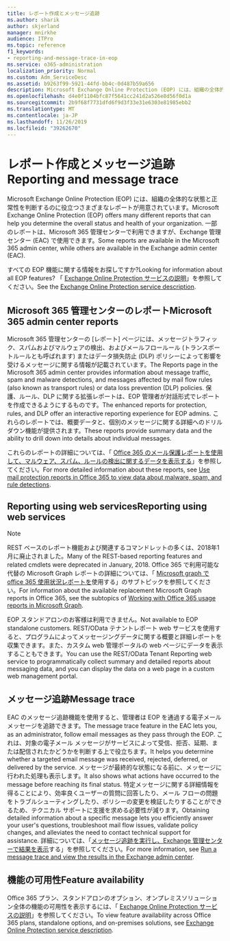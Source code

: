 ```yaml
---
title: レポート作成とメッセージ追跡
ms.author: sharik
author: skjerland
manager: mnirkhe
audience: ITPro
ms.topic: reference
f1_keywords:
- reporting-and-message-trace-in-eop
ms.service: o365-administration
localization_priority: Normal
ms.custom: Adm_ServiceDesc
ms.assetid: b9263f99-5921-44fd-bb4c-0d487b59a656
description: Microsoft Exchange Online Protection (EOP) には、組織の全体的な状態と正常性を判断するのに役立つさまざまなレポートが用意されています。 一部のレポートは、Microsoft 365 管理センターで利用できますが、Exchange 管理センター (EAC) で使用できます。
ms.openlocfilehash: d4e0f1104bfc87f5641cc241d2a526e8d56f0d1a
ms.sourcegitcommit: 2b9f68f7731dfd6f9d3f33e31e6303e81985ebb2
ms.translationtype: MT
ms.contentlocale: ja-JP
ms.lasthandoff: 11/26/2019
ms.locfileid: "39262670"
---
```

# <a name="reporting-and-message-trace"></a><span data-ttu-id="ee0d2-104">レポート作成とメッセージ追跡</span><span class="sxs-lookup"><span data-stu-id="ee0d2-104">Reporting and message trace</span></span>

<span data-ttu-id="ee0d2-105">Microsoft Exchange Online Protection (EOP) には、組織の全体的な状態と正常性を判断するのに役立つさまざまなレポートが用意されています。</span><span class="sxs-lookup"><span data-stu-id="ee0d2-105">Microsoft Exchange Online Protection (EOP) offers many different reports that can help you determine the overall status and health of your organization.</span></span> <span data-ttu-id="ee0d2-106">一部のレポートは、Microsoft 365 管理センターで利用できますが、Exchange 管理センター (EAC) で使用できます。</span><span class="sxs-lookup"><span data-stu-id="ee0d2-106">Some reports are available in the Microsoft 365 admin center, while others are available in the Exchange admin center (EAC).</span></span>

<span data-ttu-id="ee0d2-107">すべての EOP 機能に関する情報をお探しですか?</span><span class="sxs-lookup"><span data-stu-id="ee0d2-107">Looking for information about all EOP features?</span></span> <span data-ttu-id="ee0d2-108">「 [Exchange Online Protection サービスの説明](exchange-online-protection-service-description.md)」を参照してください。</span><span class="sxs-lookup"><span data-stu-id="ee0d2-108">See the [Exchange Online Protection service description](exchange-online-protection-service-description.md).</span></span>

## <a name="microsoft-365-admin-center-reports"></a><span data-ttu-id="ee0d2-109">Microsoft 365 管理センターのレポート</span><span class="sxs-lookup"><span data-stu-id="ee0d2-109">Microsoft 365 admin center reports</span></span>

<span data-ttu-id="ee0d2-110">Microsoft 365 管理センターの [レポート] ページには、メッセージトラフィック、スパムおよびマルウェアの検出、およびメールフロールール (トランスポートルールとも呼ばれます) またはデータ損失防止 (DLP) ポリシーによって影響を受けるメッセージに関する情報が記載されています。</span><span class="sxs-lookup"><span data-stu-id="ee0d2-110">The Reports page in the Microsoft 365 admin center provides information about message traffic, spam and malware detections, and messages affected by mail flow rules (also known as transport rules) or data loss prevention (DLP) policies.</span></span> <span data-ttu-id="ee0d2-111">保護、ルール、DLP に関する拡張レポートは、EOP 管理者が対話形式でレポートを作成できるようにするものです。</span><span class="sxs-lookup"><span data-stu-id="ee0d2-111">The enhanced reports for protection, rules, and DLP offer an interactive reporting experience for EOP admins.</span></span> <span data-ttu-id="ee0d2-112">これらのレポートでは、概要データと、個別のメッセージに関する詳細へのドリルダウン機能が提供されます。</span><span class="sxs-lookup"><span data-stu-id="ee0d2-112">These reports provide summary data and the ability to drill down into details about individual messages.</span></span>

<span data-ttu-id="ee0d2-113">これらのレポートの詳細については、「 [Office 365 のメール保護レポートを使用して、マルウェア、スパム、ルールの検出に関するデータを表示する](https://docs.microsoft.com/exchange/monitoring/use-mail-protection-reports)」を参照してください。</span><span class="sxs-lookup"><span data-stu-id="ee0d2-113">For more detailed information about these reports, see [Use mail protection reports in Office 365 to view data about malware, spam, and rule detections](https://docs.microsoft.com/exchange/monitoring/use-mail-protection-reports).</span></span>

## <a name="reporting-using-web-services"></a><span data-ttu-id="ee0d2-114">Reporting using web services</span><span class="sxs-lookup"><span data-stu-id="ee0d2-114">Reporting using web services</span></span>

> [!NOTE]
> <span data-ttu-id="ee0d2-115">REST ベースのレポート機能および関連するコマンドレットの多くは、2018年1月に廃止されました。</span><span class="sxs-lookup"><span data-stu-id="ee0d2-115">Many of the REST-based reporting features and related cmdlets were deprecated in January, 2018.</span></span> <span data-ttu-id="ee0d2-116">Office 365 で利用可能な代替の Microsoft Graph レポートの詳細については、「 [Microsoft graph で office 365 使用状況レポートを](https://go.microsoft.com/fwlink/p/?LinkID=865135)使用する」のサブトピックを参照してください。</span><span class="sxs-lookup"><span data-stu-id="ee0d2-116">For information about the available replacement Microsoft Graph reports in Office 365, see the subtopics of [Working with Office 365 usage reports in Microsoft Graph](https://go.microsoft.com/fwlink/p/?LinkID=865135).</span></span>

<span data-ttu-id="ee0d2-117">EOP スタンドアロンのお客様は利用できません。</span><span class="sxs-lookup"><span data-stu-id="ee0d2-117">Not available to EOP standalone customers.</span></span> <span data-ttu-id="ee0d2-118">REST/OData テナントレポート web サービスを使用すると、プログラムによってメッセージングデータに関する概要と詳細レポートを収集できます。また、カスタム web 管理ポータルの web ページにデータを表示することもできます。</span><span class="sxs-lookup"><span data-stu-id="ee0d2-118">You can use the REST/OData Tenant Reporting web service to programmatically collect summary and detailed reports about messaging data, and you can display the data on a web page in a custom web management portal.</span></span>

## <a name="message-trace"></a><span data-ttu-id="ee0d2-119">メッセージ追跡</span><span class="sxs-lookup"><span data-stu-id="ee0d2-119">Message trace</span></span>

<span data-ttu-id="ee0d2-120">EAC のメッセージ追跡機能を使用すると、管理者は EOP を通過する電子メールメッセージを追跡できます。</span><span class="sxs-lookup"><span data-stu-id="ee0d2-120">The message trace feature in the EAC lets you, as an administrator, follow email messages as they pass through the EOP.</span></span> <span data-ttu-id="ee0d2-121">これは、対象の電子メール メッセージがサービスによって受信、拒否、延期、または配信されたかどうかを判断する上で役立ちます。</span><span class="sxs-lookup"><span data-stu-id="ee0d2-121">It helps you determine whether a targeted email message was received, rejected, deferred, or delivered by the service.</span></span> <span data-ttu-id="ee0d2-122">メッセージが最終的な状態になる前に、メッセージに行われた処理も表示します。</span><span class="sxs-lookup"><span data-stu-id="ee0d2-122">It also shows what actions have occurred to the message before reaching its final status.</span></span> <span data-ttu-id="ee0d2-123">特定メッセージに関する詳細情報を得ることにより、効率良くユーザーの質問に回答したり、メール フローの問題をトラブルシューティングしたり、ポリシーの変更を検証したりすることができるため、テクニカル サポートに支援を求める必要性が減ります。</span><span class="sxs-lookup"><span data-stu-id="ee0d2-123">Obtaining detailed information about a specific message lets you efficiently answer your user's questions, troubleshoot mail flow issues, validate policy changes, and alleviates the need to contact technical support for assistance.</span></span> <span data-ttu-id="ee0d2-124">詳細については、「[メッセージ追跡を実行し、Exchange 管理センターで結果を表示](https://docs.microsoft.com/exchange/monitoring/trace-an-email-message/run-a-message-trace-and-view-results)する」を参照してください。</span><span class="sxs-lookup"><span data-stu-id="ee0d2-124">For more information, see [Run a message trace and view the results in the Exchange admin center](https://docs.microsoft.com/exchange/monitoring/trace-an-email-message/run-a-message-trace-and-view-results).</span></span>

## <a name="feature-availability"></a><span data-ttu-id="ee0d2-125">機能の可用性</span><span class="sxs-lookup"><span data-stu-id="ee0d2-125">Feature availability</span></span>

<span data-ttu-id="ee0d2-126">Office 365 プラン、スタンドアロンのオプション、オンプレミスソリューション全体の機能の可用性を表示するには、「 [Exchange Online Protection サービスの説明](exchange-online-protection-service-description.md)」を参照してください。</span><span class="sxs-lookup"><span data-stu-id="ee0d2-126">To view feature availability across Office 365 plans, standalone options, and on-premises solutions, see [Exchange Online Protection service description](exchange-online-protection-service-description.md).</span></span>
